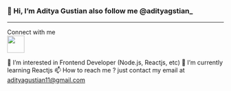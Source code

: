 
<h3>👋 Hi, I’m Aditya Gustian also follow me @adityagstian_ </h3>
<hr>
Connect with me
<br>
<a href="https://www.instagram.com/adityagstian_/">
  <img src="https://png.pngtree.com/png-clipart/20180626/ourmid/pngtree-instagram-icon-instagram-logo-png-image_3584852.png" width="40px">
</a>

👀 I’m interested in Frontend Developer (Node.js, Reactjs, etc)
🌱 I’m currently learning Reactjs
📫 How to reach me ? just contact my email at adityagustian11@gmail.com

